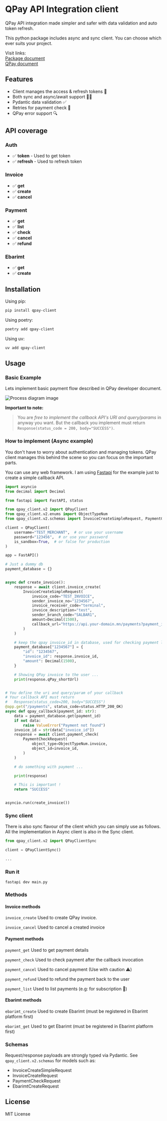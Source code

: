 # QPay API Integration client

QPay API integration made simpler and safer with data validation and auto token refresh.

This python package includes async and sync client. You can choose which ever suits your project.

Visit links:  
[Package document](https://pypi.org/project/qpay-client/)  
[QPay document](https://developer.qpay.mn)

## Features

- Client manages the access & refresh tokens 🤖
- Both sync and async/await support 🙈🙉
- Pydantic data validation ✅
- Retries for payment check 🔁
- QPay error support 🔍

## API coverage

### Auth

- ✅ **token** - Used to get token
- ✅ **refresh** - Used to refresh token

### Invoice

- ✅ **get**
- ✅ **create**
- ✅ **cancel**

### Payment

- ✅ **get**
- ✅ **list**
- ✅ **check**
- ✅ **cancel**
- ✅ **refund**

### Ebarimt

- ✅ **get**
- ✅ **create**

## Installation

Using pip:

```bash
pip install qpay-client
```

Using poetry:

```bash
poetry add qpay-client
```

Using uv:

```bash
uv add qpay-client
```

## Usage

### Basic Example

Lets implement basic payment flow described in QPay developer document.

![Process diagram image](https://raw.githubusercontent.com/Amraa1/qpay_client/1ae82fced964d3959fee8e610d26903bcc075fa5/images/qpay_payment_process.svg "QPay process diagram")

**Important to note:**

> You are _free to implement the callback API's URI and query/params_ in anyway you want. But the callback you implement must return `Response(status_code = 200, body="SUCCESS")`.

### How to implement (Async example)

You don't have to worry about authentication and managing tokens. QPay client manages this behind the scene so you can focus on the important parts.

You can use any web framework. I am using [Fastapi](https://fastapi.tiangolo.com/) for the example just to create a simple callback API.

```python
import asyncio
from decimal import Decimal

from fastapi import FastAPI, status

from qpay_client.v2 import QPayClient
from qpay_client.v2.enums import ObjectTypeNum
from qpay_client.v2.schemas import InvoiceCreateSimpleRequest, PaymentCheckRequest

client = QPayClient(
    username="TEST_MERCHANT",  # or use your username
    password="123456",  # or use your password
    is_sandbox=True,  # or false for production
)

app = FastAPI()

# Just a dummy db
payment_database = {}


async def create_invoice():
    response = await client.invoice_create(
        InvoiceCreateSimpleRequest(
            invoice_code="TEST_INVOICE",
            sender_invoice_no="1234567",
            invoice_receiver_code="terminal",
            invoice_description="test",
            sender_branch_code="SALBAR1",
            amount=Decimal(1500),
            callback_url="https://api.your-domain.mn/payments?payment_id=1234567",
        )
    )

    # keep the qpay invoice_id in database, used for checking payment later!
    payment_database["1234567"] = {
        "id": "1234567",
        "invoice_id": response.invoice_id,
        "amount": Decimal(1500),
    }

    # Showing QPay invoice to the user ...
    print(response.qPay_shortUrl)


# You define the uri and query/param of your callback
# Your callback API must return
#   Response(status_code=200, body="SUCCESS")
@app.get("/payments", status_code=status.HTTP_200_OK)
async def qpay_callback(payment_id: str):
    data = payment_database.get(payment_id)
    if not data:
        raise ValueError("Payment not found")
    invoice_id = str(data["invoice_id"])
    response = await client.payment_check(
        PaymentCheckRequest(
            object_type=ObjectTypeNum.invoice,
            object_id=invoice_id,
        )
    )

    # do something with payment ...

    print(response)

    # This is important !
    return "SUCCESS"


asyncio.run(create_invoice())

```

### Sync client

There is also sync flavour of the client which you can simply use as follows. All the implementation in Async client is also in the Sync client.

```python
from qpay_client.v2 import QPayClientSync

client = QPayClientSync()

...
```

### Run it

`fastapi dev main.py`

### Methods

#### Invoice methods

`invoice_create` Used to create QPay invoice.

`invoice_cancel` Used to cancel a created invoice

#### Payment methods

`payment_get` Used to get payment details

`payment_check` Used to check payment after the callback invocation

`payment_cancel` Used to cancel payment (Use with caution ⚠️)

`payment_refund` Used to refund the payment back to the user

`payment_list` Used to list payments (e.g: for subscription 🔁)

#### Ebarimt methods

`ebarimt_create` Used to create Ebarimt (must be registered in Ebarimt platform first)

`ebarimt_get` Used to get Ebarimt (must be registered in Ebarimt platform first)

### Schemas

Request/response payloads are strongly typed via Pydantic.
See `qpay_client.v2.schemas` for models such as:

- InvoiceCreateSimpleRequest
- InvoiceCreateRequest
- PaymentCheckRequest
- EbarimtCreateRequest

## License

MIT License
